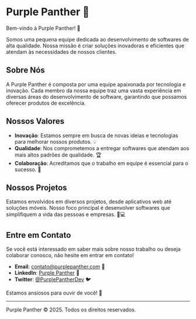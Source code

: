 # Purple Panther 🐾

Bem-vindo à Purple Panther! 🚀

Somos uma pequena equipe dedicada ao desenvolvimento de softwares de alta qualidade. Nossa missão é criar soluções inovadoras e eficientes que atendam às necessidades de nossos clientes.

## Sobre Nós

A Purple Panther é composta por uma equipe apaixonada por tecnologia e inovação. Cada membro da nossa equipe traz uma vasta experiência em diversas áreas do desenvolvimento de software, garantindo que possamos oferecer produtos de excelência.

## Nossos Valores

- **Inovação**: Estamos sempre em busca de novas ideias e tecnologias para melhorar nossos produtos. 💡
- **Qualidade**: Nos comprometemos a entregar softwares que atendam aos mais altos padrões de qualidade. 🏆
- **Colaboração**: Acreditamos que o trabalho em equipe é essencial para o sucesso. 🤝

## Nossos Projetos

Estamos envolvidos em diversos projetos, desde aplicativos web até soluções móveis. Nosso foco principal é desenvolver softwares que simplifiquem a vida das pessoas e empresas. 📱💻

## Entre em Contato

Se você está interessado em saber mais sobre nosso trabalho ou deseja colaborar conosco, não hesite em entrar em contato!

- **Email**: contato@purplepanther.com 📧
- **LinkedIn**: [Purple Panther](https://www.linkedin.com/company/purple-panther) 🔗
- **Twitter**: [@PurplePantherDev](https://twitter.com/PurplePantherDev) 🐦

Estamos ansiosos para ouvir de você! 🎉

---

Purple Panther © 2025. Todos os direitos reservados.
